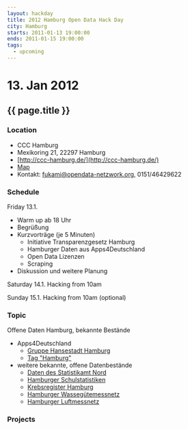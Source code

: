 ```yaml
---
layout: hackday
title: 2012 Hamburg Open Data Hack Day
city: Hamburg
starts: 2011-01-13 19:00:00
ends: 2011-01-15 19:00:00
tags:
  - upcoming
---
```

# 13. Jan 2012
## {{ page.title }}

### Location
- CCC Hamburg
- Mexikoring 21, 22297 Hamburg
- [http://ccc-hamburg.de/](http://ccc-hamburg.de/)
- [Map](http://maps.google.de/maps?q=Mexikoring+21,+22297+Hamburg&hl=de&sll=53.624281,10.025368&sspn=0.11484,0.220757&vpsrc=0&hnear=Mexikoring+21,+Winterhude+22297+Hamburg&t=m&z=16)
- Kontakt: fukami@opendata-netzwork.org, 0151/46429622

### Schedule
Friday 13.1.

- Warm up ab  18 Uhr
- Begrüßung
- Kurzvorträge (je 5 Minuten)
  - Initiative Transparenzgesetz Hamburg
  - Hamburger Daten aus Apps4Deutschland
  - Open Data Lizenzen
  - Scraping
- Diskussion und weitere Planung



Saturday 14.1. Hacking from 10am

Sunday 15.1. Hacking from 10am (optional) 

### Topic
Offene Daten Hamburg, bekannte Bestände

- Apps4Deutschland
  - [Gruppe Hansestadt Hamburg](http://offenedaten.de/group/hansedstadt-hamburg)
  - [Tag "Hamburg"](http://offenedaten.de/tag/hamburg)
- weitere bekannte, offene Datenbestände
  - [Daten des Statistikamt Nord](http://www.statistik-nord.de/daten)
  - [Hamburger Schulstatistiken](http://www.hamburg.de/schulstatistiken)
  - [Krebsregister Hamburg](http://www.krebsregister-hamburg.de/)
  - [Hamburger Wassegütemessnetz](https://gateway.hamburg.de/HamburgGateway/FVP/Application/Index.aspx)
  - [Hamburger Luftmessnetz](http://www.hamburger-luft.de/index.jsp)
  

### Projects
